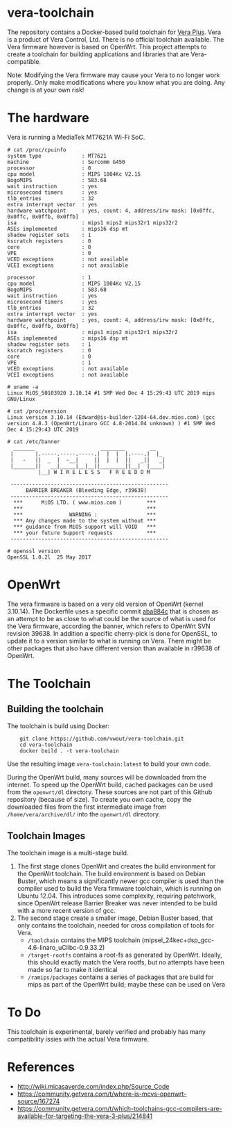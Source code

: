 # vera-toolchain
The repository contains a Docker-based build toolchain for [Vera Plus](getvera.com).
Vera is a product of Vera Control, Ltd. There is no official toolchain available.
The Vera firmware however is based on OpenWrt.
This project attempts to create a toolchain for building applications and libraries that are Vera-compatible.

Note: Modifying the Vera firmware may cause your Vera to no longer work properly. Only make modifications where you know what you are doing. Any change is at your own risk!

# The hardware
Vera is running a MediaTek MT7621A Wi-Fi SoC.
```
# cat /proc/cpuinfo
system type             : MT7621
machine                 : Sercomm G450
processor               : 0
cpu model               : MIPS 1004Kc V2.15
BogoMIPS                : 583.68
wait instruction        : yes
microsecond timers      : yes
tlb_entries             : 32
extra interrupt vector  : yes
hardware watchpoint     : yes, count: 4, address/irw mask: [0x0ffc, 0x0ffc, 0x0ffb, 0x0ffb]
isa                     : mips1 mips2 mips32r1 mips32r2
ASEs implemented        : mips16 dsp mt
shadow register sets    : 1
kscratch registers      : 0
core                    : 0
VPE                     : 0
VCED exceptions         : not available
VCEI exceptions         : not available

processor               : 1
cpu model               : MIPS 1004Kc V2.15
BogoMIPS                : 583.68
wait instruction        : yes
microsecond timers      : yes
tlb_entries             : 32
extra interrupt vector  : yes
hardware watchpoint     : yes, count: 4, address/irw mask: [0x0ffc, 0x0ffc, 0x0ffb, 0x0ffb]
isa                     : mips1 mips2 mips32r1 mips32r2
ASEs implemented        : mips16 dsp mt
shadow register sets    : 1
kscratch registers      : 0
core                    : 0
VPE                     : 1
VCED exceptions         : not available
VCEI exceptions         : not available
```

```
# uname -a
Linux MiOS_50103920 3.10.14 #1 SMP Wed Dec 4 15:29:43 UTC 2019 mips GNU/Linux
```

```
# cat /proc/version
Linux version 3.10.14 (Edward@is-builder-1204-64.dev.mios.com) (gcc version 4.8.3 (OpenWrt/Linaro GCC 4.8-2014.04 unknown) ) #1 SMP Wed Dec 4 15:29:43 UTC 2019
```

```
# cat /etc/banner
  _______                     ________        __
 |       |.-----.-----.-----.|  |  |  |.----.|  |_
 |   -   ||  _  |  -__|     ||  |  |  ||   _||   _|
 |_______||   __|_____|__|__||________||__|  |____|
          |__| W I R E L E S S   F R E E D O M

 ---------------------------------------------------
      BARRIER BREAKER (Bleeding Edge, r39638)
 ---------------------------------------------------
  ***      MiOS LTD. ( www.mios.com )        ***
  ***                                        ***
  ***               WARNING :                ***
  *** Any changes made to the system without ***
  *** guidance from MiOS support will VOID   ***
  *** your future Support requests           ***
 ---------------------------------------------------
```

```
# openssl version
OpenSSL 1.0.2l  25 May 2017
```

# OpenWrt
The vera firmware is based on a very old version of OpenWrt (kernel 3.10.14).
The Dockerfile uses a specific commit [aba884c](https://github.com/openwrt/archive/tree/aba884cec150a9f4d1de6974a96ff90dff900f79) that is chosen as an attempt to be as close to what could be the source of what is used for the Vera firmware, according the banner, which refers to OpenWrt SVN revision 39638.
In addition a specific cherry-pick is done for OpenSSL, to update it to a version similar to what is running on Vera.
There might be other packages that also have different version than available in r39638 of OpenWrt.

# The Toolchain

## Building the toolchain
The toolchain is build using Docker:
```
    git clone https://github.com/vwout/vera-toolchain.git
    cd vera-toolchain
    docker build . -t vera-toolchain
```
Use the resulting image `vera-toolchain:latest` to build your own code.

During the OpenWrt build, many sources will be downloaded from the internet.
To speed up the OpenWrt build, cached packages can be used from the `openwrt/dl` directory.
These sources are not part of this Github repository (because of size). To create you own cache, copy the downloaded files from the first intermediate image from `/home/vera/archive/dl/` into the `openwrt/dl` directory.

## Toolchain Images
The toolchain image is a multi-stage build.
1. The first stage clones OpenWrt and creates the build environment for the OpenWrt toolchain. The build environment is based on Debian Buster, which means a significantly newer gcc compiler is used than the compiler used to build the Vera firmware toolchain, which is running on Ubuntu 12.04. This introduces some complexity, requiring patchwork, since OpenWrt release Barrier Breaker was never intended to be build with a more recent version of gcc.
2. The second stage create a smaller image, Debian Buster based, that only contains the toolchain, needed for cross compilation of tools for Vera.
   - `/toolchain` contains the MIPS toolchain (mipsel_24kec+dsp_gcc-4.6-linaro_uClibc-0.9.33.2)
   - `/target-rootfs` contains a root-fs as generated by OpenWrt. Ideally, this should exactly match the Vera rootfs, but no attempts have been made so far to make it identical
   - `/ramips/packages` contains a series of packages that are build for mips as part of the OpenWrt build; maybe these can be used on Vera


# To Do
This toolchain is experimental, barely verified and probably has many compatibility issies with the actual Vera firmware.

# References
- http://wiki.micasaverde.com/index.php/Source_Code
- https://community.getvera.com/t/where-is-mcvs-openwrt-source/167274
- https://community.getvera.com/t/which-toolchains-gcc-compilers-are-available-for-targeting-the-vera-3-plus/214841

